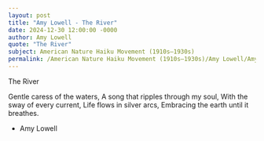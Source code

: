 ```yaml
---
layout: post
title: "Amy Lowell - The River"
date: 2024-12-30 12:00:00 -0000
author: Amy Lowell
quote: "The River"
subject: American Nature Haiku Movement (1910s–1930s)
permalink: /American Nature Haiku Movement (1910s–1930s)/Amy Lowell/Amy Lowell - The River
---
```


The River

Gentle caress of the waters,
A song that ripples through my soul,
With the sway of every current,
Life flows in silver arcs,
Embracing the earth until it breathes.


- Amy Lowell
